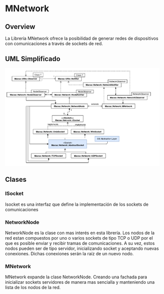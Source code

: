 # MNetwork
## Overview
La Librería MNetwork ofrece la posibilidad de generar redes de dispositivos con comunicaciones a través de sockets de red.

## UML Simplificado
![uml simplificado](./resources/mnetwork-simplified.png)

## Clases

### ISocket
Isocket es una interfaz que define la implementación de los sockets de comunicaciones

### NetworkNode
NetworkNode es la clase con mas interés en esta librería. Los nodos de la red estan compuestos por uno o varios sockets de tipo TCP o UDP por el que es posible enviar y recibir tramas de comunicaciones. A su vez, estos nodos pueden ser de tipo servidor, inicializando socket y aceptando nuevas conexiones. Dichas conexiones serán la raíz de un nuevo nodo.

### MNetwork

MNetwork expande la clase NetworkNode. Creando una fachada para inicializar sockets servidores de manera mas sencialla y manteniendo una lista de los nodos de la red.



